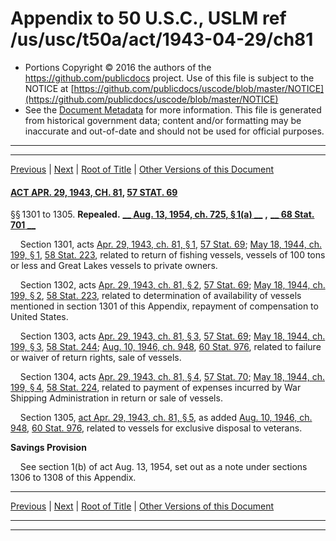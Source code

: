 ---
---

# Appendix to 50 U.S.C., USLM ref /us/usc/t50a/act/1943-04-29/ch81

* Portions Copyright © 2016 the authors of the https://github.com/publicdocs project.
  Use of this file is subject to the NOTICE at [https://github.com/publicdocs/uscode/blob/master/NOTICE](https://github.com/publicdocs/uscode/blob/master/NOTICE)
* See the [Document Metadata](././../../../../../..//README.md) for more information.
  This file is generated from historical government data; content and/or formatting may be inaccurate and out-of-date and should not be used for official purposes.

----------
----------

[Previous](./../../../../../..//us/usc/t50a/act/1943-03-24/ch26/m__us_usc_t50a_act_1943-03-24_ch26_s1295.md) | [Next](./../../../../../..//us/usc/t50a/act/1946-08-10/ch949/m__us_usc_t50a_act_1946-08-10_ch949.md) | [Root of Title](./../../../../../../) | [Other Versions of this Document](https://publicdocs.github.io/go/links?ns=uslm&ref=%2Fus%2Fusc%2Ft50a%2Fact%2F1943-04-29%2Fch81)

#### [ACT APR. 29, 1943, CH. 81][/us/act/1943-04-29/ch81], [57 STAT. 69][/us/stat/57/69]

§§ 1301 to 1305. __Repealed.__  __[__  __Aug. 13, 1954, ch. 725, § 1(a)__  __][/us/act/1954-08-13/ch725/s1/a]__  __,__  __[__  __68 Stat. 701__  __][/us/stat/68/701]__ 

    Section 1301, acts [Apr. 29, 1943, ch. 81, § 1][/us/act/1943-04-29/ch81/s1], [57 Stat. 69][/us/stat/57/69]; [May 18, 1944, ch. 199, § 1][/us/act/1944-05-18/ch199/s1], [58 Stat. 223][/us/stat/58/223], related to return of fishing vessels, vessels of 100 tons or less and Great Lakes vessels to private owners.

    Section 1302, acts [Apr. 29, 1943, ch. 81, § 2][/us/act/1943-04-29/ch81/s2], [57 Stat. 69][/us/stat/57/69]; [May 18, 1944, ch. 199, § 2][/us/act/1944-05-18/ch199/s2], [58 Stat. 223][/us/stat/58/223], related to determination of availability of vessels mentioned in section 1301 of this Appendix, repayment of compensation to United States.

    Section 1303, acts [Apr. 29, 1943, ch. 81, § 3][/us/act/1943-04-29/ch81/s3], [57 Stat. 69][/us/stat/57/69]; [May 18, 1944, ch. 199, § 3][/us/act/1944-05-18/ch199/s3], [58 Stat. 244][/us/stat/58/244]; [Aug. 10, 1946, ch. 948][/us/act/1946-08-10/ch948], [60 Stat. 976][/us/stat/60/976], related to failure or waiver of return rights, sale of vessels.

    Section 1304, acts [Apr. 29, 1943, ch. 81, § 4][/us/act/1943-04-29/ch81/s4], [57 Stat. 70][/us/stat/57/70]; [May 18, 1944, ch. 199, § 4][/us/act/1944-05-18/ch199/s4], [58 Stat. 224][/us/stat/58/224], related to payment of expenses incurred by War Shipping Administration in return or sale of vessels.

    Section 1305, [act Apr. 29, 1943, ch. 81, § 5][/us/act/1943-04-29/ch81/s5], as added [Aug. 10, 1946, ch. 948][/us/act/1946-08-10/ch948], [60 Stat. 976][/us/stat/60/976], related to vessels for exclusive disposal to veterans.

 __Savings Provision__ 

    See section 1(b) of act Aug. 13, 1954, set out as a note under sections 1306 to 1308 of this Appendix.

----------

[Previous](./../../../../../..//us/usc/t50a/act/1943-03-24/ch26/m__us_usc_t50a_act_1943-03-24_ch26_s1295.md) | [Next](./../../../../../..//us/usc/t50a/act/1946-08-10/ch949/m__us_usc_t50a_act_1946-08-10_ch949.md) | [Root of Title](./../../../../../../) | [Other Versions of this Document](https://publicdocs.github.io/go/links?ns=uslm&ref=%2Fus%2Fusc%2Ft50a%2Fact%2F1943-04-29%2Fch81)

----------
----------

[/us/act/1943-04-29/ch81]: https://publicdocs.github.io/go/links?ns=uslm&ref=%2Fus%2Fact%2F1943-04-29%2Fch81
[/us/stat/57/69]: https://publicdocs.github.io/go/links?ns=uslm&ref=%2Fus%2Fstat%2F57%2F69
[/us/act/1954-08-13/ch725/s1/a]: https://publicdocs.github.io/go/links?ns=uslm&ref=%2Fus%2Fact%2F1954-08-13%2Fch725%2Fs1%2Fa
[/us/stat/68/701]: https://publicdocs.github.io/go/links?ns=uslm&ref=%2Fus%2Fstat%2F68%2F701
[/us/act/1943-04-29/ch81/s1]: https://publicdocs.github.io/go/links?ns=uslm&ref=%2Fus%2Fact%2F1943-04-29%2Fch81%2Fs1
[/us/stat/57/69]: https://publicdocs.github.io/go/links?ns=uslm&ref=%2Fus%2Fstat%2F57%2F69
[/us/act/1944-05-18/ch199/s1]: https://publicdocs.github.io/go/links?ns=uslm&ref=%2Fus%2Fact%2F1944-05-18%2Fch199%2Fs1
[/us/stat/58/223]: https://publicdocs.github.io/go/links?ns=uslm&ref=%2Fus%2Fstat%2F58%2F223
[/us/act/1943-04-29/ch81/s2]: https://publicdocs.github.io/go/links?ns=uslm&ref=%2Fus%2Fact%2F1943-04-29%2Fch81%2Fs2
[/us/stat/57/69]: https://publicdocs.github.io/go/links?ns=uslm&ref=%2Fus%2Fstat%2F57%2F69
[/us/act/1944-05-18/ch199/s2]: https://publicdocs.github.io/go/links?ns=uslm&ref=%2Fus%2Fact%2F1944-05-18%2Fch199%2Fs2
[/us/stat/58/223]: https://publicdocs.github.io/go/links?ns=uslm&ref=%2Fus%2Fstat%2F58%2F223
[/us/act/1943-04-29/ch81/s3]: https://publicdocs.github.io/go/links?ns=uslm&ref=%2Fus%2Fact%2F1943-04-29%2Fch81%2Fs3
[/us/stat/57/69]: https://publicdocs.github.io/go/links?ns=uslm&ref=%2Fus%2Fstat%2F57%2F69
[/us/act/1944-05-18/ch199/s3]: https://publicdocs.github.io/go/links?ns=uslm&ref=%2Fus%2Fact%2F1944-05-18%2Fch199%2Fs3
[/us/stat/58/244]: https://publicdocs.github.io/go/links?ns=uslm&ref=%2Fus%2Fstat%2F58%2F244
[/us/act/1946-08-10/ch948]: https://publicdocs.github.io/go/links?ns=uslm&ref=%2Fus%2Fact%2F1946-08-10%2Fch948
[/us/stat/60/976]: https://publicdocs.github.io/go/links?ns=uslm&ref=%2Fus%2Fstat%2F60%2F976
[/us/act/1943-04-29/ch81/s4]: https://publicdocs.github.io/go/links?ns=uslm&ref=%2Fus%2Fact%2F1943-04-29%2Fch81%2Fs4
[/us/stat/57/70]: https://publicdocs.github.io/go/links?ns=uslm&ref=%2Fus%2Fstat%2F57%2F70
[/us/act/1944-05-18/ch199/s4]: https://publicdocs.github.io/go/links?ns=uslm&ref=%2Fus%2Fact%2F1944-05-18%2Fch199%2Fs4
[/us/stat/58/224]: https://publicdocs.github.io/go/links?ns=uslm&ref=%2Fus%2Fstat%2F58%2F224
[/us/act/1943-04-29/ch81/s5]: https://publicdocs.github.io/go/links?ns=uslm&ref=%2Fus%2Fact%2F1943-04-29%2Fch81%2Fs5
[/us/act/1946-08-10/ch948]: https://publicdocs.github.io/go/links?ns=uslm&ref=%2Fus%2Fact%2F1946-08-10%2Fch948
[/us/stat/60/976]: https://publicdocs.github.io/go/links?ns=uslm&ref=%2Fus%2Fstat%2F60%2F976


